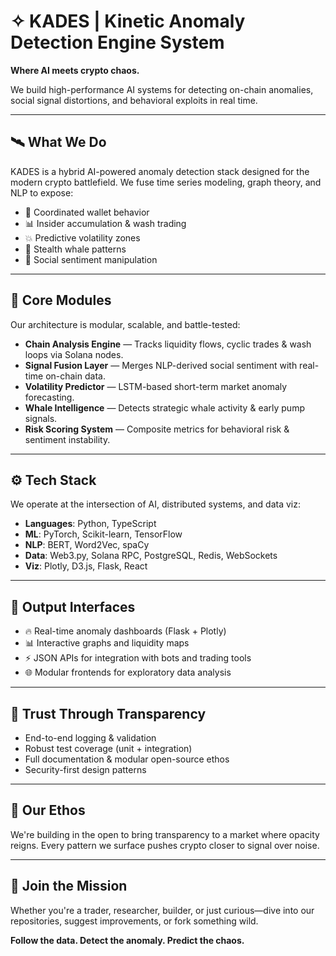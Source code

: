 # ✧ KADES | Kinetic Anomaly Detection Engine System 

**Where AI meets crypto chaos.**

We build high-performance AI systems for detecting on-chain anomalies, social signal distortions, and behavioral exploits in real time.

---

## 🛰 What We Do

KADES is a hybrid AI-powered anomaly detection stack designed for the modern crypto battlefield. 
We fuse time series modeling, graph theory, and NLP to expose:

- 🧬 Coordinated wallet behavior
- 📊 Insider accumulation & wash trading
- 💥 Predictive volatility zones
- 🐋 Stealth whale patterns
- 📡 Social sentiment manipulation

---

## 🧩 Core Modules

Our architecture is modular, scalable, and battle-tested:

- **Chain Analysis Engine** — Tracks liquidity flows, cyclic trades & wash loops via Solana nodes.
- **Signal Fusion Layer** — Merges NLP-derived social sentiment with real-time on-chain data.
- **Volatility Predictor** — LSTM-based short-term market anomaly forecasting.
- **Whale Intelligence** — Detects strategic whale activity & early pump signals.
- **Risk Scoring System** — Composite metrics for behavioral risk & sentiment instability.

---

## ⚙️ Tech Stack

We operate at the intersection of AI, distributed systems, and data viz:

- **Languages**: Python, TypeScript
- **ML**: PyTorch, Scikit-learn, TensorFlow
- **NLP**: BERT, Word2Vec, spaCy
- **Data**: Web3.py, Solana RPC, PostgreSQL, Redis, WebSockets
- **Viz**: Plotly, D3.js, Flask, React

---

## 📡 Output Interfaces

- 🔥 Real-time anomaly dashboards (Flask + Plotly)
- 📊 Interactive graphs and liquidity maps
- ⚡ JSON APIs for integration with bots and trading tools
- 🌐 Modular frontends for exploratory data analysis

---

## 🔐 Trust Through Transparency

- End-to-end logging & validation
- Robust test coverage (unit + integration)
- Full documentation & modular open-source ethos
- Security-first design patterns

---

## 🧭 Our Ethos

We're building in the open to bring transparency to a market where opacity reigns. 
Every pattern we surface pushes crypto closer to signal over noise.

---

## 🚀 Join the Mission

Whether you're a trader, researcher, builder, or just curious—dive into our repositories, suggest improvements, or fork something wild.

**Follow the data. Detect the anomaly. Predict the chaos.**
